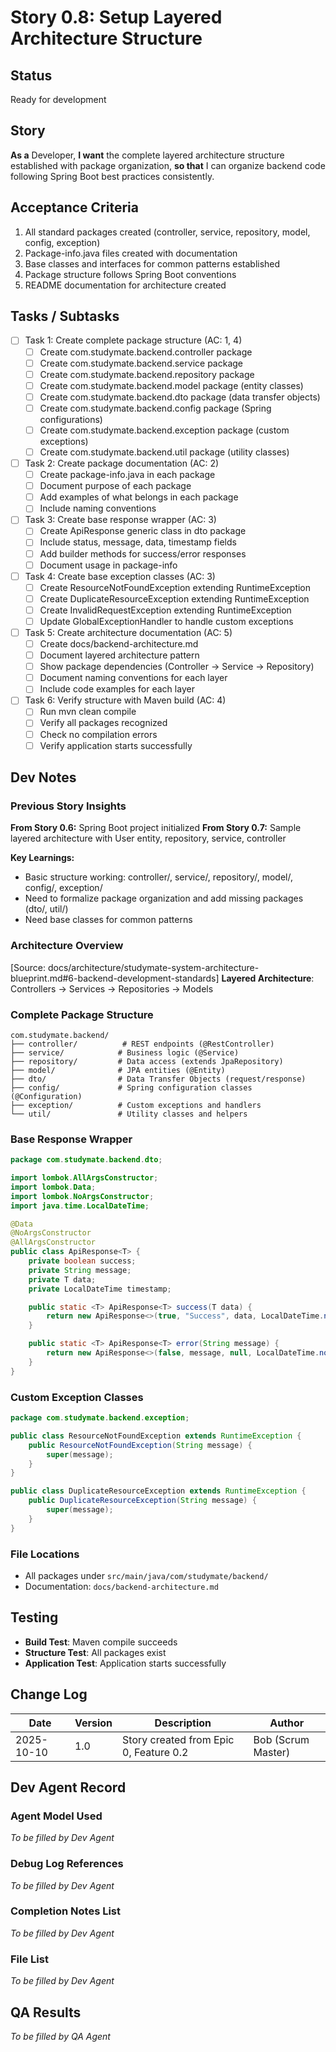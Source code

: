 # Story 0.8: Setup Layered Architecture Structure

## Status
Ready for development

## Story
**As a** Developer,
**I want** the complete layered architecture structure established with package organization,
**so that** I can organize backend code following Spring Boot best practices consistently.

## Acceptance Criteria
1. All standard packages created (controller, service, repository, model, config, exception)
2. Package-info.java files created with documentation
3. Base classes and interfaces for common patterns established
4. Package structure follows Spring Boot conventions
5. README documentation for architecture created

## Tasks / Subtasks
- [ ] Task 1: Create complete package structure (AC: 1, 4)
  - [ ] Create com.studymate.backend.controller package
  - [ ] Create com.studymate.backend.service package
  - [ ] Create com.studymate.backend.repository package
  - [ ] Create com.studymate.backend.model package (entity classes)
  - [ ] Create com.studymate.backend.dto package (data transfer objects)
  - [ ] Create com.studymate.backend.config package (Spring configurations)
  - [ ] Create com.studymate.backend.exception package (custom exceptions)
  - [ ] Create com.studymate.backend.util package (utility classes)
- [ ] Task 2: Create package documentation (AC: 2)
  - [ ] Create package-info.java in each package
  - [ ] Document purpose of each package
  - [ ] Add examples of what belongs in each package
  - [ ] Include naming conventions
- [ ] Task 3: Create base response wrapper (AC: 3)
  - [ ] Create ApiResponse<T> generic class in dto package
  - [ ] Include status, message, data, timestamp fields
  - [ ] Add builder methods for success/error responses
  - [ ] Document usage in package-info
- [ ] Task 4: Create base exception classes (AC: 3)
  - [ ] Create ResourceNotFoundException extending RuntimeException
  - [ ] Create DuplicateResourceException extending RuntimeException
  - [ ] Create InvalidRequestException extending RuntimeException
  - [ ] Update GlobalExceptionHandler to handle custom exceptions
- [ ] Task 5: Create architecture documentation (AC: 5)
  - [ ] Create docs/backend-architecture.md
  - [ ] Document layered architecture pattern
  - [ ] Show package dependencies (Controller → Service → Repository)
  - [ ] Document naming conventions for each layer
  - [ ] Include code examples for each layer
- [ ] Task 6: Verify structure with Maven build (AC: 4)
  - [ ] Run mvn clean compile
  - [ ] Verify all packages recognized
  - [ ] Check no compilation errors
  - [ ] Verify application starts successfully

## Dev Notes

### Previous Story Insights
**From Story 0.6:** Spring Boot project initialized
**From Story 0.7:** Sample layered architecture with User entity, repository, service, controller

**Key Learnings:**
- Basic structure working: controller/, service/, repository/, model/, config/, exception/
- Need to formalize package organization and add missing packages (dto/, util/)
- Need base classes for common patterns

### Architecture Overview
[Source: docs/architecture/studymate-system-architecture-blueprint.md#6-backend-development-standards]
**Layered Architecture**: Controllers → Services → Repositories → Models

### Complete Package Structure
```
com.studymate.backend/
├── controller/          # REST endpoints (@RestController)
├── service/            # Business logic (@Service)
├── repository/         # Data access (extends JpaRepository)
├── model/              # JPA entities (@Entity)
├── dto/                # Data Transfer Objects (request/response)
├── config/             # Spring configuration classes (@Configuration)
├── exception/          # Custom exceptions and handlers
└── util/               # Utility classes and helpers
```

### Base Response Wrapper
```java
package com.studymate.backend.dto;

import lombok.AllArgsConstructor;
import lombok.Data;
import lombok.NoArgsConstructor;
import java.time.LocalDateTime;

@Data
@NoArgsConstructor
@AllArgsConstructor
public class ApiResponse<T> {
    private boolean success;
    private String message;
    private T data;
    private LocalDateTime timestamp;

    public static <T> ApiResponse<T> success(T data) {
        return new ApiResponse<>(true, "Success", data, LocalDateTime.now());
    }

    public static <T> ApiResponse<T> error(String message) {
        return new ApiResponse<>(false, message, null, LocalDateTime.now());
    }
}
```

### Custom Exception Classes
```java
package com.studymate.backend.exception;

public class ResourceNotFoundException extends RuntimeException {
    public ResourceNotFoundException(String message) {
        super(message);
    }
}

public class DuplicateResourceException extends RuntimeException {
    public DuplicateResourceException(String message) {
        super(message);
    }
}
```

### File Locations
- All packages under `src/main/java/com/studymate/backend/`
- Documentation: `docs/backend-architecture.md`

## Testing
- **Build Test**: Maven compile succeeds
- **Structure Test**: All packages exist
- **Application Test**: Application starts successfully

## Change Log
| Date | Version | Description | Author |
|------|---------|-------------|--------|
| 2025-10-10 | 1.0 | Story created from Epic 0, Feature 0.2 | Bob (Scrum Master) |

## Dev Agent Record
### Agent Model Used
_To be filled by Dev Agent_

### Debug Log References
_To be filled by Dev Agent_

### Completion Notes List
_To be filled by Dev Agent_

### File List
_To be filled by Dev Agent_

## QA Results
_To be filled by QA Agent_

